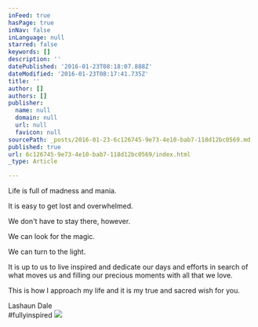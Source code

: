 ```yaml
---
inFeed: true
hasPage: true
inNav: false
inLanguage: null
starred: false
keywords: []
description: ''
datePublished: '2016-01-23T08:18:07.888Z'
dateModified: '2016-01-23T08:17:41.735Z'
title: ''
author: []
authors: []
publisher:
  name: null
  domain: null
  url: null
  favicon: null
sourcePath: _posts/2016-01-23-6c126745-9e73-4e10-bab7-118d12bc0569.md
published: true
url: 6c126745-9e73-4e10-bab7-118d12bc0569/index.html
_type: Article

---
```

Life is full of madness and mania. 

It is easy to get lost and overwhelmed.  

We don't have to stay there, however.  

We can look for the magic.  

We can turn to the light. 

It is up to us to live inspired  and dedicate our days and efforts in search of what moves us and filling our precious moments with all that we love.   

This is how I approach my life and it is my true and sacred wish for you.

Lashaun Dale  
\#fullyinspired
![](https://the-grid-user-content.s3-us-west-2.amazonaws.com/8c91d60b-7f6d-4c45-b733-85395c728749.jpg)